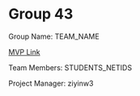 # Group 43
Group Name: TEAM_NAME

[MVP Link](http://cs196.cs.illinois.edu)

Team Members: STUDENTS_NETIDS

Project Manager: ziyinw3
